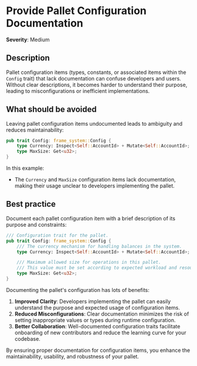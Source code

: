 # Provide Pallet Configuration Documentation

**Severity**: Medium

## Description

Pallet configuration items (types, constants, or associated items within the `Config` trait) that lack documentation can
confuse developers and users. Without clear descriptions, it becomes harder to understand their purpose, leading to
misconfigurations or inefficient implementations.

## What should be avoided

Leaving pallet configuration items undocumented leads to ambiguity and reduces maintainability:

```rust
pub trait Config: frame_system::Config {
    type Currency: Inspect<Self::AccountId> + Mutate<Self::AccountId>;
    type MaxSize: Get<u32>;
}
```

In this example:

- The `Currency` and `MaxSize` configuration items lack documentation, making their usage unclear to developers
  implementing the pallet.

## Best practice

Document each pallet configuration item with a brief description of its purpose and constraints:

```rust
/// Configuration trait for the pallet.
pub trait Config: frame_system::Config {
    /// The currency mechanism for handling balances in the system.
    type Currency: Inspect<Self::AccountId> + Mutate<Self::AccountId>;

    /// Maximum allowed size for operations in this pallet.
    /// This value must be set according to expected workload and resource limits.
    type MaxSize: Get<u32>;
}
```

Documenting the pallet's configuration has lots of benefits:

1. **Improved Clarity**: Developers implementing the pallet can easily understand the purpose and expected usage of
   configuration items.
2. **Reduced Misconfigurations**: Clear documentation minimizes the risk of setting inappropriate values or types during
   runtime configuration.
3. **Better Collaboration**: Well-documented configuration traits facilitate onboarding of new contributors and reduce
   the learning curve for your codebase.

By ensuring proper documentation for configuration items, you enhance the maintainability, usability, and robustness of
your pallet.
